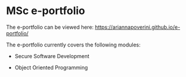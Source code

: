 # MSc e-portfolio

The e-portfolio can be viewed here: https://ariannapoverini.github.io/e-portfolio/

The e-portfolio currently covers the following modules:

- Secure Software Development

- Object Oriented Programming
